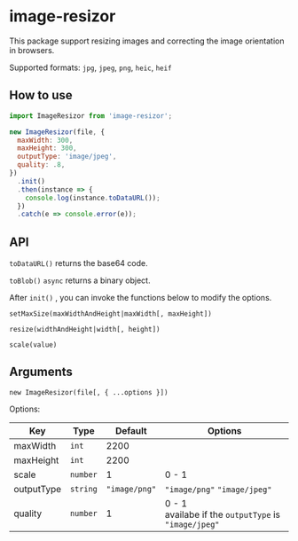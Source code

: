 # image-resizor
This package support resizing images and correcting the image orientation in browsers.

Supported formats: `jpg`, `jpeg`, `png`, `heic`, `heif`



## How to use

```javascript
import ImageResizor from 'image-resizor';
```

```javascript
new ImageResizor(file, {
  maxWidth: 300,
  maxHeight: 300,
  outputType: 'image/jpeg',
  quality: .8,
})
  .init()
  .then(instance => {
    console.log(instance.toDataURL());
  })
  .catch(e => console.error(e));
```



## API

`toDataURL()` returns the base64 code.

`toBlob()` `async` returns a binary object.



After `init()` , you can invoke the functions below to modify the options. 

`setMaxSize(maxWidthAndHeight|maxWidth[, maxHeight])`

`resize(widthAndHeight|width[, height])`

`scale(value)`



## Arguments

`new ImageResizor(file[, { ...options }])`



Options:

| Key        | Type     | Default     | Options                                                     |
| ---------- | -------- | ----------- | ---------------------------------------------------- |
| maxWidth   | `int`    | 2200        |                                                      |
| maxHeight  | `int`    | 2200        |                                                      |
| scale      | `number` | 1           | 0 - 1                                                |
| outputType | `string`   | `"image/png"` | `"image/png"` `"image/jpeg"`                          |
| quality    | `number` | 1           | 0 - 1 <br/>availabe if the `outputType` is `"image/jpeg"` |


